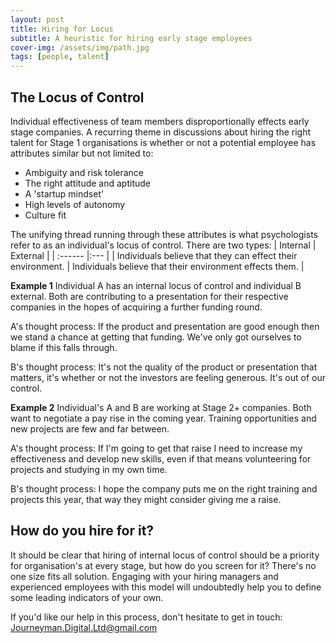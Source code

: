 ```yaml
---
layout: post
title: Hiring for Locus
subtitle: A heuristic for hiring early stage employees
cover-img: /assets/img/path.jpg
tags: [people, talent]
---
```


## The Locus of Control
Individual effectiveness of team members disproportionally effects early stage companies. A recurring theme in discussions about hiring the right talent for Stage 1 organisations is whether or not a potential employee has attributes similar but not limited to:
- Ambiguity and risk tolerance
- The right attitude and aptitude
- A 'startup mindset'
- High levels of autonomy
- Culture fit

The unifying thread running through these attributes is what psychologists refer to as an individual's locus of control. There are two types:
| Internal | External |
| :------ |:--- |
| Individuals believe that they can effect their environment. | Individuals believe that their environment effects them. |

**Example 1**
Individual A has an internal locus of control and individual B external. Both are contributing to a presentation for their respective companies in the hopes of acquiring a further funding round.

A's thought process: If the product and presentation are good enough then we stand a chance at getting that funding. We've only got ourselves to blame if this falls through.

B's thought process: It's not the quality of the product or presentation that matters, it's whether or not the investors are feeling generous. It's out of our control.

**Example 2**
Individual's A and B are working at Stage 2+ companies. Both want to negotiate a pay rise in the coming year. Training opportunities and new projects are few and far between.

A's thought process: If I'm going to get that raise I need to increase my effectiveness and develop new skills, even if that means volunteering for projects and studying in my own time.

B's thought process: I hope the company puts me on the right training and projects this year, that way they might consider giving me a raise.

## How do you hire for it?
It should be clear that hiring of internal locus of control should be a priority for organisation's at every stage, but how do you screen for it? There's no one size fits all solution. Engaging with your hiring managers and experienced employees with this model will undoubtedly help you to define some leading indicators of your own.

If you'd like our help in this process, don't hesitate to get in touch: Journeyman.Digital.Ltd@gmail.com